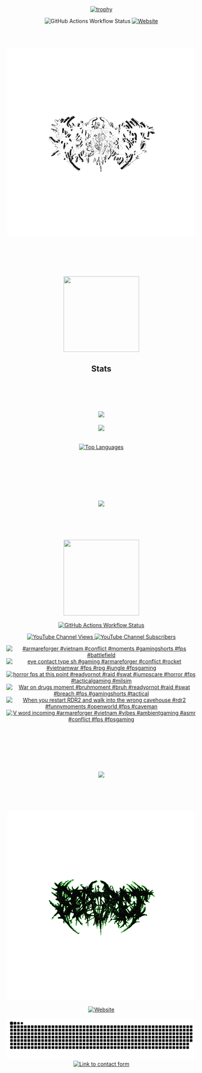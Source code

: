 [COMMENT]: <TITLE*****************************************>

<div align="center">
  <a href="https://seperet.com">
    
  [![trophy](https://github-profile-trophy.vercel.app/?username=denv3rr&column=-1&no-frame=true&no-bg=true&theme=darkhub&title=-Stars,-PullRequest,-Issues,-Reviews)](https://github.com/ryo-ma/github-profile-trophy)
    
  ![GitHub Actions Workflow Status](https://img.shields.io/github/actions/workflow/status/denv3rr/denv3rr/.github%2Fworkflows%2Fyoutube-cards.yml?logoColor=CD201F&label=connections&link=https%3A%2F%2Fyoutube.com%2F%40seperet)
  </a>
  <a href="https://seperet.com">
  ![Website](https://img.shields.io/website?url=https%3A%2F%2Fseperet.com&label=seperet.com)    
  </a>  
</div>

<br></br>

[COMMENT]: <LOGO*****************************************>
<div align="center">
  <a href="https://seperet.com">
    <img src=https://github.com/denv3rr/denv3rr/blob/main/Seperet_Slam_White.gif/>
  </a>
</div>
<br></br>
<br></br>
<br></br>

[COMMENT]: <STATS*****************************************>
<div align="center">

  <img src="https://github.com/Anmol-Baranwal/Cool-GIFs-For-GitHub/assets/74038190/0b335028-1d3d-4ee5-b5b3-a373d499be7e" width="200" height="200">

  ## Stats
</div>

<br></br>
<br></br>

<div align="center">  
<div align="center">
  <a>
    <img src="https://github-profile-summary-cards.vercel.app/api/cards/profile-details?username=denv3rr&theme=transparent"/>
    <br></br>
    <img src="https://github-readme-streak-stats.herokuapp.com?user=denv3rr&theme=transparent&hide_border=true&properties=background&border=white"/>
    <br></br>
  </a>
</div>
  
[![Top Languages](https://github-readme-stats.vercel.app/api/top-langs/?username=denv3rr&hide_border=true&theme=transparent&layout=donut&langs_count=12)](https://github.com/denv3rr/github-readme-stats)
<br></br>
<br></br>
<br></br>
<br></br>

<img src="https://user-images.githubusercontent.com/74038190/212284100-561aa473-3905-4a80-b561-0d28506553ee.gif">
<br></br>
<br></br>
<br></br>

[COMMENT]: <YOUTUBE*****************************************>
<div align="center">
<a href="https://youtube.com/@seperet">
  <img src="https://media4.giphy.com/media/v1.Y2lkPTc5MGI3NjExYzdqdmlpbzIzdDM1Zm8wNnR5MW8wODVwY29tMnBjd2ltb292eXRkMiZlcD12MV9pbnRlcm5hbF9naWZfYnlfaWQmY3Q9cw/dyLmcrc0wk4dUCxp0K/giphy.webp" width="200" height="200">

  <div align="center">
    
   [COMMENT]: <CHECK-WORKFLOWS*****************************************>
   
  ![GitHub Actions Workflow Status](https://img.shields.io/github/actions/workflow/status/denv3rr/denv3rr/.github%2Fworkflows%2Fyoutube-cards.yml?logoColor=CD201F&label=connections&link=https%3A%2F%2Fyoutube.com%2F%40seperet)
  
    
  </div>
  
  ![YouTube Channel Views](https://img.shields.io/youtube/channel/views/UCATB-IqmpAn-2XHu6lxTVwg)
  <a href="https://youtube.com/@seperet">
  ![YouTube Channel Subscribers](https://img.shields.io/youtube/channel/subscribers/UCATB-IqmpAn-2XHu6lxTVwg?link=https%3A%2F%2Fyoutube.com%2F%40seperet)
  </a>
</a>
  
<!-- BEGIN YOUTUBE-CARDS -->
[![#armareforger #vietnam #conflict #moments #gamingshorts #fps #battlefield](https://ytcards.demolab.com/?id=zGUzFum-RiY&title=%23armareforger+%23vietnam+%23conflict+%23moments+%23gamingshorts+%23fps+%23battlefield&lang=en&timestamp=1755992684&background_color=%230d1117&title_color=%23ffffff&stats_color=%23dedede&max_title_lines=1&width=250&border_radius=5 "#armareforger #vietnam #conflict #moments #gamingshorts #fps #battlefield")](https://www.youtube.com/shorts/zGUzFum-RiY)
[![eye contact type sh #gaming #armareforger #conflict #rocket #vietnamwar #fps #rpg #jungle #fpsgaming](https://ytcards.demolab.com/?id=t60KXMOr9d0&title=eye+contact+type+sh+%23gaming+%23armareforger+%23conflict+%23rocket+%23vietnamwar+%23fps+%23rpg+%23jungle+%23fpsgaming&lang=en&timestamp=1755989734&background_color=%230d1117&title_color=%23ffffff&stats_color=%23dedede&max_title_lines=1&width=250&border_radius=5 "eye contact type sh #gaming #armareforger #conflict #rocket #vietnamwar #fps #rpg #jungle #fpsgaming")](https://www.youtube.com/shorts/t60KXMOr9d0)
[![horror fps at this point #readyornot #raid #swat #jumpscare #horror #fps #tacticalgaming #milsim](https://ytcards.demolab.com/?id=rJN5lO2eHi4&title=horror+fps+at+this+point+%23readyornot+%23raid+%23swat+%23jumpscare+%23horror+%23fps+%23tacticalgaming+%23milsim&lang=en&timestamp=1755987030&background_color=%230d1117&title_color=%23ffffff&stats_color=%23dedede&max_title_lines=1&width=250&border_radius=5 "horror fps at this point #readyornot #raid #swat #jumpscare #horror #fps #tacticalgaming #milsim")](https://www.youtube.com/shorts/rJN5lO2eHi4)
[![War on drugs moment #bruhmoment #bruh #readyornot #raid #swat #breach #fps #gamingshorts #tactical](https://ytcards.demolab.com/?id=mj7fFq9d4yg&title=War+on+drugs+moment+%23bruhmoment+%23bruh+%23readyornot+%23raid+%23swat+%23breach+%23fps+%23gamingshorts+%23tactical&lang=en&timestamp=1755906740&background_color=%230d1117&title_color=%23ffffff&stats_color=%23dedede&max_title_lines=1&width=250&border_radius=5 "War on drugs moment #bruhmoment #bruh #readyornot #raid #swat #breach #fps #gamingshorts #tactical")](https://www.youtube.com/shorts/mj7fFq9d4yg)
[![When you restart RDR2 and walk into the wrong cavehouse #rdr2 #funnymoments #openworld #fps #caveman](https://ytcards.demolab.com/?id=7iCrtDL-gu4&title=When+you+restart+RDR2+and+walk+into+the+wrong+cavehouse+%23rdr2+%23funnymoments+%23openworld+%23fps+%23caveman&lang=en&timestamp=1755905816&background_color=%230d1117&title_color=%23ffffff&stats_color=%23dedede&max_title_lines=1&width=250&border_radius=5 "When you restart RDR2 and walk into the wrong cavehouse #rdr2 #funnymoments #openworld #fps #caveman")](https://www.youtube.com/shorts/7iCrtDL-gu4)
[![V word incoming #armareforger #vietnam #vibes #ambientgaming #asmr #conflict #fps #fpsgaming](https://ytcards.demolab.com/?id=7vVjHyI1XyI&title=V+word+incoming+%23armareforger+%23vietnam+%23vibes+%23ambientgaming+%23asmr+%23conflict+%23fps+%23fpsgaming&lang=en&timestamp=1755654126&background_color=%230d1117&title_color=%23ffffff&stats_color=%23dedede&max_title_lines=1&width=250&border_radius=5 "V word incoming #armareforger #vietnam #vibes #ambientgaming #asmr #conflict #fps #fpsgaming")](https://www.youtube.com/shorts/7vVjHyI1XyI)
<!-- END YOUTUBE-CARDS -->
<br></br>
<br></br>
<br></br>

<img src="https://user-images.githubusercontent.com/74038190/212284100-561aa473-3905-4a80-b561-0d28506553ee.gif">
<br></br>
<br></br>
<br></br>

[COMMENT]: <LOGO*****************************************>
<div align="center">
  <a href="https://seperet.com">
    <img src=https://github.com/denv3rr/denv3rr/blob/main/Seperet_NightVision_Slam.gif/>
  </a>
</div>

<a href="https://seperet.com">
  
  ![Website](https://img.shields.io/website?url=https%3A%2F%2Fseperet.com&label=seperet.com)

<a/>
  
</div>

[COMMENT]: <SNAKE*****************************************>
  <div align="center">
    <picture>
      <source media="(prefers-color-scheme: dark)" srcset="https://raw.githubusercontent.com/platane/platane/output/github-contribution-grid-snake-dark.svg">
      <source media="(prefers-color-scheme: light)" srcset="https://raw.githubusercontent.com/platane/platane/output/github-contribution-grid-snake.svg">
      <img alt="GitHub contribution grid snake animation" src="https://raw.githubusercontent.com/platane/platane/output/github-contribution-grid-snake.svg">
    </picture>
  </div>
<div align="center">
<a href="https://seperet.com/contact"><img src="https://readme-typing-svg.demolab.com?font=Sixtyfour+Convergence&size=25&duration=3000&color=F7F7F7&center=true&width=520&height=60&lines=CLICK+HERE+TO+CONTACT" alt="Link to contact form" /></a>
</div>

[COMMENT]: <LOGOS*****************************************>
[logo1]: https://github.com/denv3rr/denv3rr/blob/main/Seperet_Slam_White.gif "Seperet.com"
[logo2]: https://github.com/denv3rr/denv3rr/blob/main/Seperet_NightVision_Slam.gif "Seperet.com"
